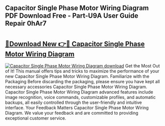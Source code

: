 ## Capacitor Single Phase Motor Wiring Diagram PDF Download Free - Part-U9A User Guide Repair 0hAr7

# <h2><a href="http://dfleme.blite.top/?on=Capacitor+Single+Phase+Motor+Wiring+Diagram">🔗Download New 👉🔴 Capacitor Single Phase Motor Wiring Diagram</a></h2>

[![Capacitor Single Phase Motor Wiring Diagram download](https://i.imgur.com/lujVjoI.png)](http://dfleme.blite.top/?on=Capacitor+Single+Phase+Motor+Wiring+Diagram)
Get the Most Out of It! This manual offers tips and tricks to maximize the performance of your new Capacitor Single Phase Motor Wiring Diagram. Familiarize with the Packaging Before discarding the packaging, please ensure you have kept all necessary accessories Capacitor Single Phase Motor Wiring Diagram. Capacitor Single Phase Motor Wiring Diagram advanced features include image recognition, voice commands, customizable profiles, and automatic backups, all easily controlled through the user-friendly and intuitive interface. Your Feedback Matters Capacitor Single Phase Motor Wiring Diagram. We value your feedback and are committed to providing exceptional customer service.
